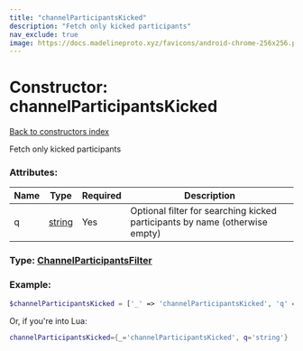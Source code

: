 ```yaml
---
title: "channelParticipantsKicked"
description: "Fetch only kicked participants"
nav_exclude: true
image: https://docs.madelineproto.xyz/favicons/android-chrome-256x256.png
---
```

# Constructor: channelParticipantsKicked  
[Back to constructors index](index.md)



Fetch only kicked participants

### Attributes:

| Name     |    Type       | Required | Description |
|----------|---------------|----------|-------------|
|q|[string](../types/string.md) | Yes|Optional filter for searching kicked participants by name (otherwise empty)|



### Type: [ChannelParticipantsFilter](../types/ChannelParticipantsFilter.md)


### Example:

```php
$channelParticipantsKicked = ['_' => 'channelParticipantsKicked', 'q' => 'string'];
```  


Or, if you're into Lua:

```lua
channelParticipantsKicked={_='channelParticipantsKicked', q='string'}

```


